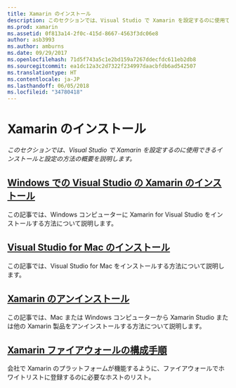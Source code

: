 ```yaml
---
title: Xamarin のインストール
description: このセクションでは、Visual Studio で Xamarin を設定するのに使用できるインストールと設定の方法の概要を説明します。
ms.prod: xamarin
ms.assetid: 0f813a14-2f0c-415d-8667-4563f3dc06e8
author: asb3993
ms.author: amburns
ms.date: 09/29/2017
ms.openlocfilehash: 71d5f743a5c1e2bd159a7267ddecfdc611eb2db8
ms.sourcegitcommit: ea1dc12a3c2d7322f234997daacbfdb6ad542507
ms.translationtype: HT
ms.contentlocale: ja-JP
ms.lasthandoff: 06/05/2018
ms.locfileid: "34780418"
---
```

# <a name="installing-xamarin"></a>Xamarin のインストール

_このセクションでは、Visual Studio で Xamarin を設定するのに使用できるインストールと設定の方法の概要を説明します。_

##  <a name="installing-xamarin-in-visual-studio-on-windowscross-platformget-startedinstallationwindowsmd"></a>[Windows での Visual Studio の Xamarin のインストール](~/cross-platform/get-started/installation/windows.md)

この記事では、Windows コンピューターに Xamarin for Visual Studio をインストールする方法について説明します。

##  <a name="installing-visual-studio-for-macvisualstudiomacinstallation"></a>[Visual Studio for Mac のインストール](/visualstudio/mac/installation/)

この記事では、Visual Studio for Mac をインストールする方法について説明します。

##  <a name="uninstalling-xamarincross-platformget-startedinstallationuninstalling-xamarinmd"></a>[Xamarin のアンインストール](~/cross-platform/get-started/installation/uninstalling-xamarin.md)

この記事では、Mac または Windows コンピューターから Xamarin Studio または他の Xamarin 製品をアンインストールする方法について説明します。

##  <a name="xamarin-firewall-configuration-instructionsfirewallmd"></a>[Xamarin ファイアウォールの構成手順](firewall.md)

会社で Xamarin のプラットフォームが機能するように、ファイアウォールでホワイトリストに登録するのに必要なホストのリスト。
